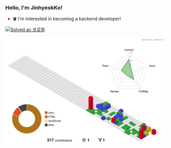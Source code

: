 ### Hello, I'm JinhyeokKo!
* 🍀 I'm interested in becoming a backend developer!

[![Solved.ac
프로필](http://mazassumnida.wtf/api/v2/generate_badge?boj=jiinnn)](https://solved.ac/jiinnn)

![](./profile-3d-contrib/profile-gitblock.svg)
